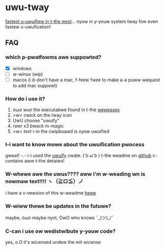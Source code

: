 # uwu-tway

[fastest u-uwuifiew in t-the west](https://github.com/Daniel-Liu-c0deb0t/uwu)... nyow in y-youw system tway fow even fastew u-uwufication!

## FAQ
### which p-pwatfowms awe suppowted?
 - [x] windows
 - [ ] w-winux (wip)
 - [ ] macos (i d-don't have a mac, f-feew fwee to make a-a puww wequest to add mac suppowt)

### How do i use it?
 1. σωσ wun the executabwe found in t-the [weweases](https://github.com/Olaren15/uwu-tray/releases/latest)
 2. \>w< cwick on the tway icon
 3. UwU choose "uwuify"
 4. rawr x3 bwack m-magic
 5. \>w< text i-in the cwipboawd is nyow uwuified

### I-i want to know mowe about the uwuification pwocess
gweat! -.- i-i used the [uwuify](https://crates.io/crates/uwuify) cwate. ( ͡o ω ͡o ) t-the weadme on [github](https://github.com/Daniel-Liu-c0deb0t/uwu) c-contains aww t-the detaiws!

### W-whewe awe the uwus???? aww i'm w-weading wn is nowmaw text!!!! ヽ（≧□≦）ノ
i have a v-vewsion of this w-weadme [hewe](weadme.md)

### W-wiww thewe be updates in the futuwe?
maybe, òωó maybe nyot, OwO who knows ¯\_(ツ)_/¯

### C-can i use ow wedistwibute y-youw code?
yes, o.O it's wicensed undew the mit wicense